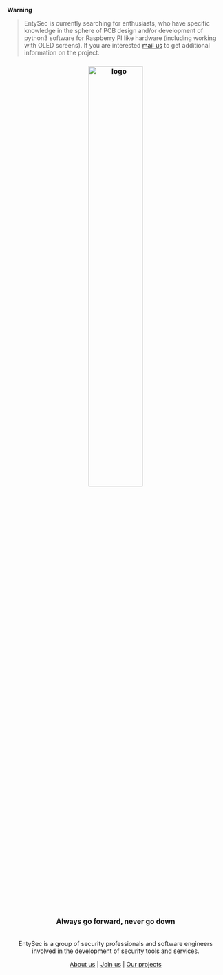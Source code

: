 **Warning**  
> EntySec is currently searching for enthusiasts, who have specific knowledge in the sphere of PCB design and/or development of python3 software for Raspberry PI like hardware (including working with OLED screens). If you are interested [mail us](mailto:entysec@gmail.com) to get additional information on the project.

<h3 align="center"><img src="https://entysec.netlify.app/img/banner.png" alt="logo" width="50%"></h3>

<h3 align="center"><strong>Always go forward, never go down</strong></h4>

<p align="center">
    <br>EntySec is a group of security professionals and software engineers
    <br>involved in the development of security tools and services.
    <br>
    <p align="center"><a href="https://entysec.com">About us</a> | <a href="https://t.me/+YtZ6Xo1IWZhkN2M6">Join us</a> | <a href="https://github.com/orgs/EntySec/repositories">Our projects</a><p>
</p>
